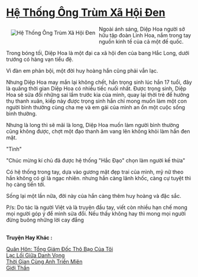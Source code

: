 <a href="https://utruyen.com/he-thong-ong-trum-xa-hoi-den/21688/" title="Hệ Thống Ông Trùm Xã Hội Đen"><h1>Hệ Thống Ông Trùm Xã Hội Đen</h1></a><div style="display:table"><img align="right" style="float: left; padding: 10px;" src="https://utruyen.com/images/story/200x260/he-thong-ong-trum-xa-hoi-den.jpg" alt="Hệ Thống Ông Trùm Xã Hội Đen">Ngoài ánh sáng, Diệp Hoa người sở hữu tập đoàn Linh Hoa, nắm trong tay nguồn kinh tế của cả một đế quốc.<p></p>Trong bóng tối, Diệp Hoa là một đại ca xã hội đen của bang Hắc Long, dưới trướng có hàng vạn tiểu đệ.<p></p>Vì đàn em phản bội, một đời huy hoàng hắn cũng phải vẫn lạc.<p></p>Nhưng Diệp Hoa may mắn lại không chết, hắn trọng sinh lúc hắn 17 tuổi, đây là quãng thời gian Diệp Hoa có nhiều tiếc nuối nhất. Được trọng sinh, Diệp Hoa sẽ sửa đổi những sai lầm trước kia của mình, quay lại thời trẻ để hưởng thụ thanh xuân, kiếp này được trọng sinh hắn chỉ mong muốn làm một con người bình thường cùng cha mẹ và em gái của mình an ổn một cuộc sống bình thường.<p></p>Nhưng là long thì sẽ mãi là long, Diệp Hoa muốn làm người bình thường cũng không được, chợt một đạo thanh âm vang lên không khỏi làm hắn đen mặt.<p></p>"Tinh"<p></p>"Chúc mừng kí chủ đã được hệ thống "Hắc Đạo" chọn làm người kế thừa"<p></p>Có hệ thống trong tay, dựa vào gương mặt đẹp trai của mình, mỹ nữ theo hắn không có gì là ngạc nhiên. nhưng hắn càng lãnh khốc, càng cự tuyệt thì họ càng tiến tới.<p></p>Sống lại một lần nữa, đời này của hắn càng thêm huy hoàng và đặc sắc.<p></p>P/s: Do tác là người Việt và là truyện đầu tay, viết còn nhiều hạn chế mong mọi người góp ý để mình sửa đổi. Nếu thấy không hay thì mong mọi người đừng buông những lời cay đắng</div><p><br><b>Truyện Hay Khác :</b></p><a href="https://utruyen.com/quan-hon-tong-giam-doc-tho-bao-cua-toi/14581/" alt="Quân Hôn: Tổng Giám Đốc Thô Bạo Của Tôi">Quân Hôn: Tổng Giám Đốc Thô Bạo Của Tôi</a><br/><a href="https://github.com/mlquan/truyenhay/tree/master/truyenhay/24254/" alt="Lạc Lối Giữa Danh Vọng">Lạc Lối Giữa Danh Vọng</a><br/><a href="https://github.com/quanluxury/ngontinhhot/tree/master/truyenhay/17406/" alt="Thời Gian Cùng Anh Triền Miên">Thời Gian Cùng Anh Triền Miên</a><br/><a href="https://github.com/quanluxury/truyenhot/tree/master/truyenhay/19160/" alt="Giới Thần">Giới Thần</a><br/>